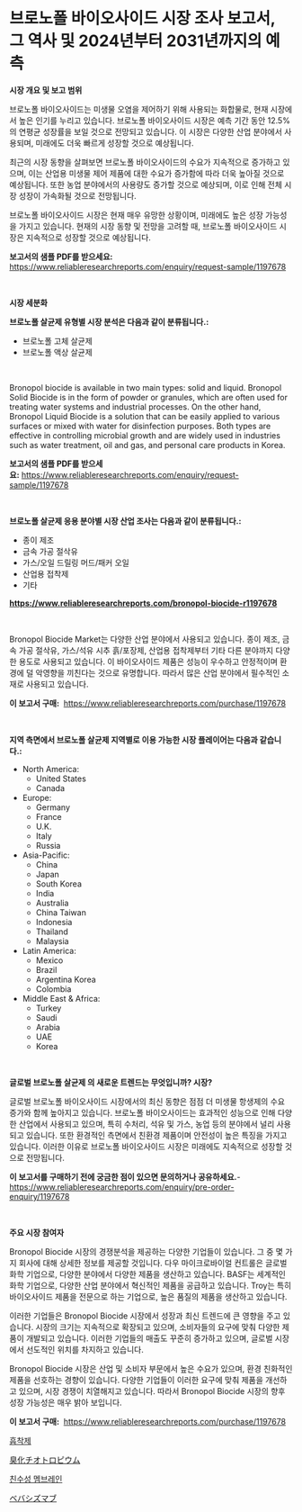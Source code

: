 <p><h1>브로노폴 바이오사이드 시장 조사 보고서, 그 역사 및 2024년부터 2031년까지의 예측</h1></p><p><strong>시장 개요 및 보고 범위</strong></p>
<p><p>브로노폴 바이오사이드는 미생물 오염을 제어하기 위해 사용되는 화합물로, 현재 시장에서 높은 인기를 누리고 있습니다. 브로노폴 바이오사이드 시장은 예측 기간 동안 12.5%의 연평균 성장률을 보일 것으로 전망되고 있습니다. 이 시장은 다양한 산업 분야에서 사용되며, 미래에도 더욱 빠르게 성장할 것으로 예상됩니다.</p><p>최근의 시장 동향을 살펴보면 브로노폴 바이오사이드의 수요가 지속적으로 증가하고 있으며, 이는 산업용 미생물 제어 제품에 대한 수요가 증가함에 따라 더욱 높아질 것으로 예상됩니다. 또한 농업 분야에서의 사용량도 증가할 것으로 예상되며, 이로 인해 전체 시장 성장이 가속화될 것으로 전망됩니다.</p><p>브로노폴 바이오사이드 시장은 현재 매우 유망한 상황이며, 미래에도 높은 성장 가능성을 가지고 있습니다. 현재의 시장 동향 및 전망을 고려할 때, 브로노폴 바이오사이드 시장은 지속적으로 성장할 것으로 예상됩니다.</p></p>
<p><strong>보고서의 샘플 PDF를 받으세요:</strong> <a href="https://www.reliableresearchreports.com/enquiry/request-sample/1197678">https://www.reliableresearchreports.com/enquiry/request-sample/1197678</a></p>
<p>&nbsp;</p>
<p><strong>시장 세분화</strong></p>
<p><strong>브로노폴 살균제 유형별 시장 분석은 다음과 같이 분류됩니다.:</strong></p>
<p><ul><li>브로노폴 고체 살균제</li><li>브로노폴 액상 살균제</li></ul></p>
<p>&nbsp;</p>
<p><p>Bronopol biocide is available in two main types: solid and liquid. Bronopol Solid Biocide is in the form of powder or granules, which are often used for treating water systems and industrial processes. On the other hand, Bronopol Liquid Biocide is a solution that can be easily applied to various surfaces or mixed with water for disinfection purposes. Both types are effective in controlling microbial growth and are widely used in industries such as water treatment, oil and gas, and personal care products in Korea.</p></p>
<p><strong>보고서의 샘플 PDF를 받으세요:</strong>&nbsp;<a href="https://www.reliableresearchreports.com/enquiry/request-sample/1197678">https://www.reliableresearchreports.com/enquiry/request-sample/1197678</a></p>
<p>&nbsp;</p>
<p><strong> 브로노폴 살균제 응용 분야별 시장 산업 조사는 다음과 같이 분류됩니다.:</strong></p>
<p><ul><li>종이 제조</li><li>금속 가공 절삭유</li><li>가스/오일 드릴링 머드/패커 오일</li><li>산업용 접착제</li><li>기타</li></ul></p>
<p><strong><a href="https://www.reliableresearchreports.com/bronopol-biocide-r1197678">https://www.reliableresearchreports.com/bronopol-biocide-r1197678</a></strong></p>
<p>&nbsp;</p>
<p><p>Bronopol Biocide Market는 다양한 산업 분야에서 사용되고 있습니다. 종이 제조, 금속 가공 절삭유, 가스/석유 시추 흙/포장제, 산업용 접착제부터 기타 다른 분야까지 다양한 용도로 사용되고 있습니다. 이 바이오사이드 제품은 성능이 우수하고 안정적이며 환경에 덜 악영향을 끼친다는 것으로 유명합니다. 따라서 많은 산업 분야에서 필수적인 소재로 사용되고 있습니다.</p></p>
<p><strong>이 보고서 구매:</strong>&nbsp; <a href="https://www.reliableresearchreports.com/purchase/1197678">https://www.reliableresearchreports.com/purchase/1197678</a></p>
<p>&nbsp;</p>
<p><strong>지역 측면에서 브로노폴 살균제 지역별로 이용 가능한 시장 플레이어는 다음과 같습니다.:</strong></p>
<p><ul>
    <li>
        North America:
        <ul>
            <li>United States</li>
            <li>Canada</li>
        </ul>
    </li>
    <li>
        Europe:
        <ul>
            <li>Germany</li>
            <li>France</li>
            <li>U.K.</li>
            <li>Italy</li>
            <li>Russia</li>
        </ul>
    </li>
    <li>
        Asia-Pacific:
        <ul>
            <li>China</li>
            <li>Japan</li>
            <li>South Korea</li>
            <li>India</li>
            <li>Australia</li>
            <li>China Taiwan</li>
            <li>Indonesia</li>
            <li>Thailand</li>
            <li>Malaysia</li>
        </ul>
    </li>
    <li>
        Latin America:
        <ul>
            <li>Mexico</li>
            <li>Brazil</li>
            <li>Argentina Korea</li>
            <li>Colombia</li>
        </ul>
    </li>
    <li>
        Middle East & Africa:
        <ul>
            <li>Turkey</li>
            <li>Saudi</li>
            <li>Arabia</li>
            <li>UAE</li>
            <li>Korea</li>
        </ul>
    </li>
    </ul></p>
<p>&nbsp;</p>
<p><strong>글로벌 브로노폴 살균제 의 새로운 트렌드는 무엇입니까? 시장?</strong></p>
<p><p>글로벌 브로노폴 바이오사이드 시장에서의 최신 동향은 점점 더 미생물 항생제의 수요 증가와 함께 높아지고 있습니다. 브로노폴 바이오사이드는 효과적인 성능으로 인해 다양한 산업에서 사용되고 있으며, 특히 수처리, 석유 및 가스, 농업 등의 분야에서 널리 사용되고 있습니다. 또한 환경적인 측면에서 친환경 제품이며 안전성이 높은 특징을 가지고 있습니다. 이러한 이유로 브로노폴 바이오사이드 시장은 미래에도 지속적으로 성장할 것으로 전망됩니다.</p></p>
<p><strong>이 보고서를 구매하기 전에 궁금한 점이 있으면 문의하거나 공유하세요.</strong>- <a href="https://www.reliableresearchreports.com/enquiry/pre-order-enquiry/1197678">https://www.reliableresearchreports.com/enquiry/pre-order-enquiry/1197678</a></p>
<p>&nbsp;</p>
<p><strong>주요 시장 참여자</strong></p>
<p><p>Bronopol Biocide 시장의 경쟁분석을 제공하는 다양한 기업들이 있습니다. 그 중 몇 가지 회사에 대해 상세한 정보를 제공할 것입니다. 다우 마이크로바이얼 컨트롤은 글로벌 화학 기업으로, 다양한 분야에서 다양한 제품을 생산하고 있습니다. BASF는 세계적인 화학 기업으로, 다양한 산업 분야에서 혁신적인 제품을 공급하고 있습니다. Troy는 특히 바이오사이드 제품을 전문으로 하는 기업으로, 높은 품질의 제품을 생산하고 있습니다.</p><p>이러한 기업들은 Bronopol Biocide 시장에서 성장과 최신 트렌드에 큰 영향을 주고 있습니다. 시장의 크기는 지속적으로 확장되고 있으며, 소비자들의 요구에 맞춰 다양한 제품이 개발되고 있습니다. 이러한 기업들의 매출도 꾸준히 증가하고 있으며, 글로벌 시장에서 선도적인 위치를 차지하고 있습니다.</p><p>Bronopol Biocide 시장은 산업 및 소비자 부문에서 높은 수요가 있으며, 환경 친화적인 제품을 선호하는 경향이 있습니다. 다양한 기업들이 이러한 요구에 맞춰 제품을 개선하고 있으며, 시장 경쟁이 치열해지고 있습니다. 따라서 Bronopol Biocide 시장의 향후 성장 가능성은 매우 밝아 보입니다.</p></p>
<p><strong>이 보고서 구매:</strong>&nbsp;&nbsp;<a href="https://www.reliableresearchreports.com/purchase/1197678">https://www.reliableresearchreports.com/purchase/1197678</a></p>
<p><p><a href="https://medium.com/@reinaurphy35/%EA%B1%B4%EC%A1%B0%EC%A0%9C-%EC%8B%9C%EC%9E%A5-%EB%B6%84%EC%84%9D-%EA%B7%B8%EA%B2%83%EC%9D%98-cagr-%EC%8B%9C%EC%9E%A5-%EC%84%B8%EB%B6%84%ED%99%94-%EB%B0%8F-%EA%B8%80%EB%A1%9C%EB%B2%8C-%EC%82%B0%EC%97%85-%EA%B0%9C%EC%9A%94-27e35b11a9e2">흡착제</a></p><p><a href="https://medium.com/@twiladurgan2023/%E3%83%81%E3%82%AA%E3%83%88%E3%83%AD%E3%83%94%E3%82%A6%E3%83%A0%E3%83%96%E3%83%AD%E3%83%9E%E3%82%A4%E3%83%89%E5%B8%82%E5%A0%B4-%E5%B8%82%E5%A0%B4cagr-%E5%B8%82%E5%A0%B4%E3%83%88%E3%83%AC%E3%83%B3%E3%83%89-%E3%81%8A%E3%82%88%E3%81%B3%E6%88%90%E9%95%B7%E6%88%A6%E7%95%A5%E3%81%B8%E3%81%AEinsights-0094eb6ef8e7">臭化チオトロピウム</a></p><p><a href="https://medium.com/@reinaurphy35/%EC%88%98%EC%86%8C%ED%95%84%EB%A6%AD-%EB%A7%89-%EC%8B%9C%EC%9E%A5-%EA%B7%9C%EB%AA%A8-%EC%8B%9C%EC%9E%A5-%EC%A0%84%EB%A7%9D-%EB%B0%8F-%EC%8B%9C%EC%9E%A5-%EC%A0%84%EB%A7%9D-2024%EB%85%84%EB%B6%80%ED%84%B0-2031%EB%85%84%EA%B9%8C%EC%A7%80-0e557cf822ad">친수성 멤브레인</a></p><p><a href="https://medium.com/@twiladurgan2023/%E3%83%99%E3%83%90%E3%82%B7%E3%82%BA%E3%83%9E%E3%83%96%E5%B8%82%E5%A0%B4%E3%81%AE%E5%88%86%E6%9E%90-%E3%82%B0%E3%83%AD%E3%83%BC%E3%83%90%E3%83%AB%E7%94%A3%E6%A5%AD%E3%81%AE%E8%A6%8B%E9%80%9A%E3%81%97%E3%81%A8%E4%BA%88%E6%B8%AC-2024%E5%B9%B4%E3%81%8B%E3%82%892031%E5%B9%B4-885ae9db5080">ベバシズマブ</a></p></p>